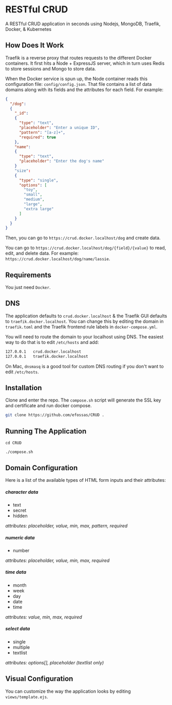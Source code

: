 # RESTful CRUD
A RESTful CRUD application in seconds using Nodejs, MongoDB, Traefik, Docker, & Kubernetes

## How Does It Work

Traefik is a reverse proxy that routes requests to the different Docker containers. It first hits a Node + ExpressJS server, which in turn uses Redis to store sessions and Mongo to store data.

When the Docker service is spun up, the Node container reads this configuration file: `config/config.json`. That file contains a list of data domains along with its fields and the attributes for each field. For example:

```json
{
  "/dog":
  {
    "_id":
    {
      "type": "text",
      "placeholder": "Enter a unique ID",
      "pattern": "[a-z]+",
      "required": true
    },  
    "name":
    {
      "type": "text",
      "placeholder": "Enter the dog's name"
    }
    "size":
    {
      "type": "single",
      "options": [
        "toy",
        "small",
        "medium",
        "large",
        "extra large"
      ]
    }
  }    
}
```

Then, you can go to `https://crud.docker.localhost/dog` and create data.

You can go to `https://crud.docker.localhost/dog/{field}/{value}` to read, edit, and delete data. For example: `https://crud.docker.localhost/dog/name/lassie`.

## Requirements

You just need `Docker`.

## DNS

The application defaults to `crud.docker.localhost` & the Traefik GUI defaults to `traefik.docker.localhost`. 
You can change this by editing the domain in `traefik.toml` and the Traefik frontend rule labels in `docker-compose.yml`.

You will need to route the domain to your localhost using DNS. The easiest way to do that is to edit `/etc/hosts` and add:
```bash
127.0.0.1   crud.docker.localhost
127.0.0.1   traefik.docker.localhost
```

On Mac, `dnsmasq` is a good tool for custom DNS routing if you don't want to edit `/etc/hosts`.

## Installation

Clone and enter the repo. The `compose.sh` script will generate the SSL key and certificate and run docker compose.

```bash
git clone https://github.com/efossas/CRUD .
```


## Running The Application

```
cd CRUD

./compose.sh
```

## Domain Configuration

Here is a list of the available types of HTML form inputs and their attributes:

##### character data
- text
- secret
- hidden
     
*attributes: placeholder, value, min, max, pattern, required*

##### numeric data
- number

*attributes: placeholder, value, min, max, required*

##### time data
- month
- week
- day
- date
- time

*attributes: value, min, max, required*

##### select data
- single
- multiple
- textlist

*attributes: options[], placeholder (textlist only)*

## Visual Configuration

You can customize the way the application looks by editing `views/template.ejs`.





